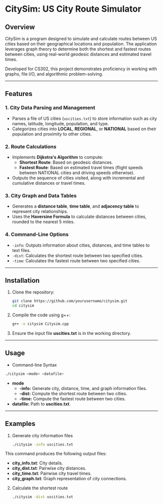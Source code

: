 # CitySim: US City Route Simulator

## Overview

CitySim is a program designed to simulate and calculate routes between US cities based on their geographical locations and population. The application leverages graph theory to determine both the shortest and fastest routes between cities, using real-world geodesic distances and estimated travel times.

Developed for CS302, this project demonstrates proficiency in working with graphs, file I/O, and algorithmic problem-solving.

---

## Features

### 1. **City Data Parsing and Management**
- Parses a file of US cities (`uscities.txt`) to store information such as city names, latitude, longitude, population, and type.
- Categorizes cities into **LOCAL**, **REGIONAL**, or **NATIONAL** based on their population and proximity to other cities.

### 2. **Route Calculations**
- Implements **Dijkstra's Algorithm** to compute:
  - **Shortest Route**: Based on geodesic distances.
  - **Fastest Route**: Based on estimated travel times (flight speeds between NATIONAL cities and driving speeds otherwise).
- Outputs the sequence of cities visited, along with incremental and cumulative distances or travel times.

### 3. **City Graph and Data Tables**
- Generates a **distance table**, **time table**, and **adjacency table** to represent city relationships.
- Uses the **Haversine Formula** to calculate distances between cities, rounded to the nearest 5 miles.

### 4. **Command-Line Options**
- `-info`: Outputs information about cities, distances, and time tables to text files.
- `-dist`: Calculates the shortest route between two specified cities.
- `-time`: Calculates the fastest route between two specified cities.

---

## Installation

1. Clone the repository:
   ```bash
   git clone https://github.com/yourusername/citysim.git
   cd citysim
2. Compile the code using g++:
   ```bash
   g++ -o citysim Citysim.cpp
3. Ensure the input file **uscities.txt** is in the working directory.

---

## Usage
* Command-line Syntax
```bash
./citysim <mode> <datafile>
```
* **mode**
  * **-info:** Generate city, distance, time, and graph information files.
  * **-dist:** Compute the shortest route between two cities.
  * **-time:** Compute the fastest route between two cities.
* **datafile:** Path to **uscities.txt**.

---

## Examples
1. Generate city information files
   ```bash
   ./citysim -info uscities.txt
  This command produces the following output files:
  * **city_info.txt**: City details.
  * **city_dist.txt**: Pairwise city distances.
  * **city_time.txt**: Pairwise city travel times.
  * **city_graph.txt**: Graph representation of city connections.

2. Calculate the shortest route
   ```bash
   ./citysim -dist uscities.txt
   
